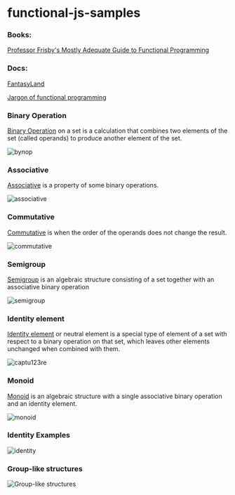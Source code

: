 # functional-js-samples

### Books:

[Professor Frisby's Mostly Adequate Guide to Functional Programming](https://github.com/MostlyAdequate/mostly-adequate-guide)




### Docs:

[FantasyLand](https://github.com/fantasyland/fantasy-land)

[Jargon of functional programming](https://habrahabr.ru/post/310172/) 



### Binary Operation

[Binary Operation](https://en.wikipedia.org/wiki/Binary_operation) on a set is a calculation that combines two elements of the set (called operands) to produce another element of the set.

![bynop](https://cloud.githubusercontent.com/assets/8178412/21961746/ac512f7a-db2b-11e6-8b79-d0884758c594.PNG)


 
### Аssoсiаtivе

[Аssoсiаtivе](https://en.wikipedia.org/wiki/Associative_property) is a property of some binary operations.

![associative](https://cloud.githubusercontent.com/assets/8178412/21961670/6fdf745e-db29-11e6-801c-c684f486ae08.PNG)

### Commutative 

[Commutative](https://en.wikipedia.org/wiki/Commutative_property) is when the order of the operands does not change the result.

![commutative](https://cloud.githubusercontent.com/assets/8178412/21961683/354d625a-db2a-11e6-99cd-f5f5f2603f26.PNG)

   
   
### Semigroup  

[Semigroup](https://en.wikipedia.org/wiki/Semigroup) is an algebraic structure consisting of a set together 
with an associative binary operation

![semigroup](https://cloud.githubusercontent.com/assets/8178412/21961651/c1907f60-db28-11e6-8d78-ec00631ef1c9.PNG)



### Identity element

[Identity element](https://en.wikipedia.org/wiki/Identity_element) or neutral element is a special type of element of a set with respect to a binary operation on that set, which leaves other elements unchanged when combined with them.

![captu123re](https://cloud.githubusercontent.com/assets/8178412/21961611/994177cc-db27-11e6-84e1-b2f53b277c82.PNG)



### Monoid

[Monoid](https://en.wikipedia.org/wiki/Monoid) is an algebraic structure with a single associative binary operation and an identity element.

![monoid](https://cloud.githubusercontent.com/assets/8178412/21961642/8f524a74-db28-11e6-9036-961252a3e337.PNG)


### Identity Examples

![identity](https://cloud.githubusercontent.com/assets/8178412/21961701/94ca560c-db2a-11e6-94d5-1596691faa70.PNG)

### Group-like structures    

![Group-like structures](https://cloud.githubusercontent.com/assets/8178412/21961572/98e9480a-db26-11e6-89d2-f7d03888226f.PNG)
